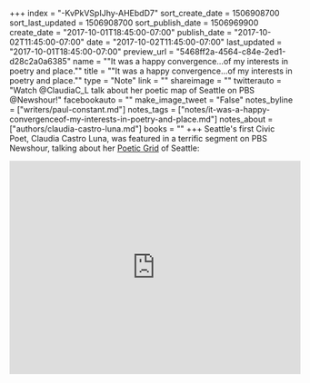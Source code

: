 +++
index = "-KvPkVSpIJhy-AHEbdD7"
sort_create_date = 1506908700
sort_last_updated = 1506908700
sort_publish_date = 1506969900
create_date = "2017-10-01T18:45:00-07:00"
publish_date = "2017-10-02T11:45:00-07:00"
date = "2017-10-02T11:45:00-07:00"
last_updated = "2017-10-01T18:45:00-07:00"
preview_url = "5468ff2a-4564-c84e-2ed1-d28c2a0a6385"
name = "\"It was a happy convergence...of my interests in poetry and place.\""
title = "\"It was a happy convergence...of my interests in poetry and place.\""
type = "Note"
link = ""
shareimage = ""
twitterauto = "Watch @ClaudiaC_L talk about her poetic map of Seattle on PBS @Newshour!"
facebookauto = ""
make_image_tweet = "False"
notes_byline = ["writers/paul-constant.md"]
notes_tags = ["notes/it-was-a-happy-convergenceof-my-interests-in-poetry-and-place.md"]
notes_about = ["authors/claudia-castro-luna.md"]
books = ""
+++
Seattle's first Civic Poet, Claudia Castro Luna, was featured in a terrific segment on PBS Newshour, talking about her [Poetic Grid](http://www.seattlereviewofbooks.com/reviews/we-the-poems/) of Seattle:

<iframe width="512" height="376" src="http://player.pbs.org/viralplayer/3005201309/" frameborder="0" marginwidth="0" marginheight="0" scrolling="no" seamless allowfullscreen></iframe>